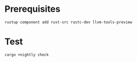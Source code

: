 # Prerequisites

```
rustup component add rust-src rustc-dev llvm-tools-preview
```

# Test

```
cargo +nightly check
```
